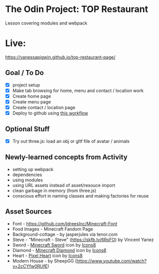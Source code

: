 # The Odin Project: TOP Restaurant
Lesson covering modules and webpack

# Live: 
https://vanessapigwin.github.io/top-restaurant-page/

## Goal / To Do
- [x] project setup
- [x] Make tab browsing for home, menu and contact / location work
- [x] Create home page
- [x] Create menu page
- [x] Create contact / location page
- [x] Deploy to github using [this workflow](https://gist.github.com/cobyism/4730490)

## Optional Stuff
- [x] Try out three.js: load an obj or gltf file of avatar / animals

## Newly-learned concepts from Activity
- setting up webpack
- dependencies
- using modules
- using URL assets instead of asset/resouce import
- clean garbage in memory (from three.js)
- conscious effort in naming classes and making factories for reuse

## Asset Sources
- Font - https://github.com/IdreesInc/Minecraft-Font
- Food Images - Minecraft Fandom Page
- Background-cottage - by jasperjules via tenor.com
- Steve - "Minecraft - Steve" (https://skfb.ly/6RsFO) by Vincent Yanez
- Sword - <a target="_blank" href="https://icons8.com/icon/l4qWS2U4Ib7C/minecraft-sword">Minecraft Sword</a> icon by <a target="_blank" href="https://icons8.com">Icons8</a>
- Diamond - <a target="_blank" href="https://icons8.com/icon/yJ3yOJg2Y3xH/minecraft-diamond">Minecraft Diamond</a> icon by <a target="_blank" href="https://icons8.com">Icons8</a>
- Heart - <a target="_blank" href="https://icons8.com/icon/57696/pixel-heart">Pixel Heart</a> icon by <a target="_blank" href="https://icons8.com">Icons8</a>
- Modern House - by SheepGG (https://www.youtube.com/watch?v=2cCYfw0RUfE)